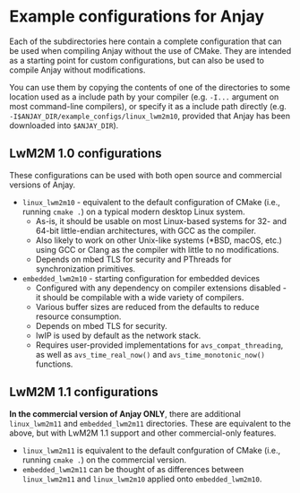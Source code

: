 # Example configurations for Anjay

Each of the subdirectories here contain a complete configuration that can be used when compiling Anjay without the use of CMake. They are intended as a starting point for custom configurations, but can also be used to compile Anjay without modifications.

You can use them by copying the contents of one of the directories to some location used as a include path by your compiler (e.g. `-I...` argument on most command-line compilers), or specify it as a include path directly (e.g. `-I$ANJAY_DIR/example_configs/linux_lwm2m10`, provided that Anjay has been downloaded into `$ANJAY_DIR`).

## LwM2M 1.0 configurations

These configurations can be used with both open source and commercial versions of Anjay.

* `linux_lwm2m10` - equivalent to the default configuration of CMake (i.e., running `cmake .`) on a typical modern desktop Linux system.
  * As-is, it should be usable on most Linux-based systems for 32- and 64-bit little-endian architectures, with GCC as the compiler.
  * Also likely to work on other Unix-like systems (*BSD, macOS, etc.) using GCC or Clang as the compiler with little to no modifications.
  * Depends on mbed TLS for security and PThreads for synchronization primitives.
* `embedded_lwm2m10` - starting configuration for embedded devices
  * Configured with any dependency on compiler extensions disabled - it should be compilable with a wide variety of compilers.
  * Various buffer sizes are reduced from the defaults to reduce resource consumption.
  * Depends on mbed TLS for security.
  * lwIP is used by default as the network stack.
  * Requires user-provided implementations for `avs_compat_threading`, as well as `avs_time_real_now()` and `avs_time_monotonic_now()` functions.

## LwM2M 1.1 configurations

**In the commercial version of Anjay ONLY**, there are additional `linux_lwm2m11` and `embedded_lwm2m11` directories. These are equivalent to the above, but with LwM2M 1.1 support and other commercial-only features.

* `linux_lwm2m11` is equivalent to the default confguration of CMake (i.e., running `cmake .`) on the commercial version.
* `embedded_lwm2m11` can be thought of as differences between `linux_lwm2m11` and `linux_lwm2m10` applied onto `embedded_lwm2m10`.
